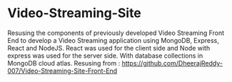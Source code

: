 # Video-Streaming-Site
Resusing the components of previously developed Video Streaming Front End to develop a Video Streaming application using MongoDB, Express, React and NodeJS. React was used for the client side and Node with express was used for the server side. With database collections in MongoDB cloud atlas.
Resusing from : https://github.com/DheerajReddy-007/Video-Streaming-Site-Front-End
